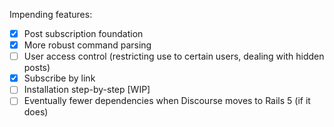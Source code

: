 Impending features:
- [x] Post subscription foundation
- [x] More robust command parsing 
- [ ] User access control (restricting use to certain users, dealing with hidden posts)
- [x] Subscribe by link
- [ ] Installation step-by-step [WIP]
- [ ] Eventually fewer dependencies when Discourse moves to Rails 5 (if it does)
